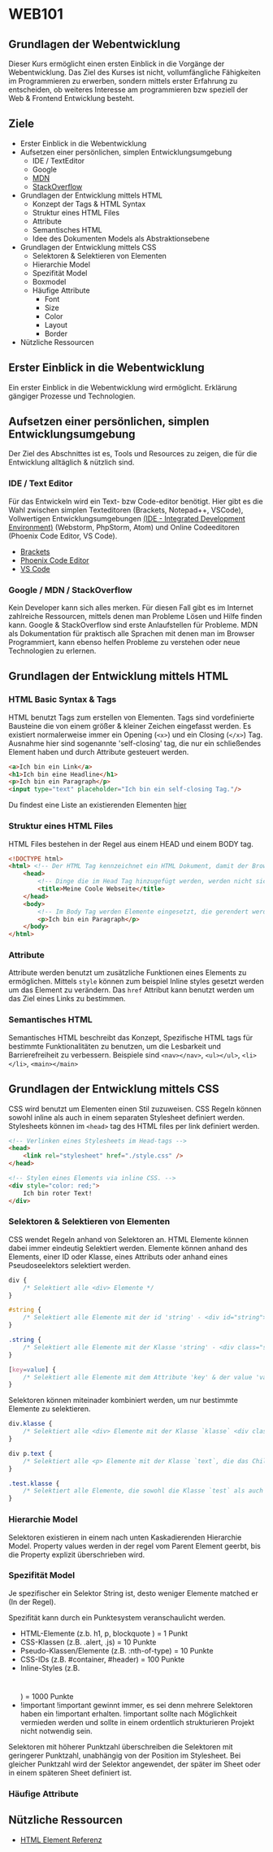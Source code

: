 <!-- @format -->

# WEB101

## Grundlagen der Webentwicklung

Dieser Kurs ermöglicht einen ersten Einblick in die Vorgänge der Webentwicklung. Das Ziel des Kurses ist nicht, vollumfängliche Fähigkeiten im Programmieren zu erwerben, sondern mittels erster Erfahrung zu entscheiden, ob weiteres Interesse am programmieren bzw speziell der Web & Frontend Entwicklung besteht.

## Ziele

-   Erster Einblick in die Webentwicklung
-   Aufsetzen einer persönlichen, simplen Entwicklungsumgebung
    -   IDE / TextEditor
    -   Google
    -   [MDN](https://developer.mozilla.org/en-US/)
    -   [StackOverflow](https://stackoverflow.com)
-   Grundlagen der Entwicklung mittels HTML
    -   Konzept der Tags & HTML Syntax
    -   Struktur eines HTML Files
    -   Attribute
    -   Semantisches HTML
    -   Idee des Dokumenten Models als Abstraktionsebene
-   Grundlagen der Entwicklung mittels CSS
    -   Selektoren & Selektieren von Elementen
    -   Hierarchie Model
    -   Spezifität Model
    -   Boxmodel
    -   Häufige Attribute
        -   Font
        -   Size
        -   Color
        -   Layout
        -   Border
-   Nützliche Ressourcen

## Erster Einblick in die Webentwicklung

Ein erster Einblick in die Webentwicklung wird ermöglicht. Erklärung gängiger Prozesse und Technologien.

## Aufsetzen einer persönlichen, simplen Entwicklungsumgebung

Der Ziel des Abschnittes ist es, Tools und Resources zu zeigen, die für die Entwicklung alltäglich & nützlich sind.

### IDE / Text Editor

Für das Entwickeln wird ein Text- bzw Code-editor benötigt. Hier gibt es die Wahl zwischen simplen Texteditoren (Brackets, Notepad++, VSCode), Vollwertigen Entwicklungsumgebungen [(IDE - Integrated Development Environment)](https://de.wikipedia.org/wiki/Integrierte_Entwicklungsumgebung) (Webstorm, PhpStorm, Atom) und Online Codeeditoren (Phoenix Code Editor, VS Code).

-   [Brackets](https://brackets.io)
-   [Phoenix Code Editor](https://phcode.dev)
-   [VS Code](https://vscode.dev)

### Google / MDN / StackOverflow

Kein Developer kann sich alles merken. Für diesen Fall gibt es im Internet zahlreiche Ressourcen, mittels denen man Probleme Lösen und Hilfe finden kann. Google & StackOverflow sind erste Anlaufstellen für Probleme. MDN als Dokumentation für praktisch alle Sprachen mit denen man im Browser Programmiert, kann ebenso helfen Probleme zu verstehen oder neue Technologien zu erlernen.

## Grundlagen der Entwicklung mittels HTML

### HTML Basic Syntax & Tags

HTML benutzt Tags zum erstellen von Elementen. Tags sind vordefinierte Bausteine die von einem größer & kleiner Zeichen eingefasst werden. Es existiert normalerweise immer ein Opening (`<x>`) und ein Closing (`</x>`) Tag. Ausnahme hier sind sogenannte 'self-closing' tag, die nur ein schließendes Element haben und durch Attribute gesteuert werden.

```HTML
<a>Ich bin ein Link</a>
<h1>Ich bin eine Headline</h1>
<p>Ich bin ein Paragraph</p>
<input type="text" placeholder="Ich bin ein self-closing Tag."/>

```

Du findest eine Liste an existierenden Elementen [hier](https://htmlreference.io)

### Struktur eines HTML Files

HTML Files bestehen in der Regel aus einem HEAD und einem BODY tag.

```HTML
<!DOCTYPE html>
<html> <!-- Der HTML Tag kennzeichnet ein HTML Dokument, damit der Browser weiß welche Elemente gerendert werden -->
    <head>
        <!-- Dinge die im Head Tag hinzugefügt werden, werden nicht sichtbar auf der Seite angezeigt. Hier werden vor allem Meta Properties gesetzt, wie Titel, Author und SEO Befehle. Außerdem werden im Head Tag Stylesheets und Scripts verlinkt. -->
        <title>Meine Coole Webseite</title>
    </head>
    <body>
        <!-- Im Body Tag werden Elemente eingesetzt, die gerendert werden sollen. -->
        <p>Ich bin ein Paragraph</p>
    </body>
</html>
```

### Attribute

Attribute werden benutzt um zusätzliche Funktionen eines Elements zu ermöglichen. Mittels `style` können zum beispiel Inline styles gesetzt werden um das Element zu verändern. Das `href` Attribut kann benutzt werden um das Ziel eines Links zu bestimmen.

### Semantisches HTML

Semantisches HTML beschreibt das Konzept, Spezifische HTML tags für bestimmte Funktionalitäten zu benutzen, um die Lesbarkeit und Barrierefreiheit zu verbessern. Beispiele sind `<nav></nav>`, `<ul></ul>`, `<li></li>`, `<main></main>`

## Grundlagen der Entwicklung mittels CSS

CSS wird benutzt um Elementen einen Stil zuzuweisen. CSS Regeln können sowohl inline als auch in einem separaten Stylesheet definiert werden. Stylesheets können im `<head>` tag des HTML files per link definiert werden.

```HTML
<!-- Verlinken eines Stylesheets im Head-tags -->
<head>
    <link rel="stylesheet" href="./style.css" />
</head>

<!-- Stylen eines Elements via inline CSS. -->
<div style="color: red;">
    Ich bin roter Text!
</div>
```

### Selektoren & Selektieren von Elementen

CSS wendet Regeln anhand von Selektoren an. HTML Elemente können dabei immer eindeutig Selektiert werden. Elemente können anhand des Elements, einer ID oder Klasse, eines Attributs oder anhand eines Pseudoseelektors selektiert werden.

```CSS
div {
    /* Selektiert alle <div> Elemente */
}

#string {
    /* Selektiert alle Elemente mit der id 'string' - <div id="string"> */
}

.string {
    /* Selektiert alle Elemente mit der Klasse 'string' - <div class="string">  */
}

[key=value] {
    /* Selektiert alle Elemente mit dem Attribute 'key' & der value 'value'. <div key="value">  */
}

```

Selektoren können miteinader kombiniert werden, um nur bestimmte Elemente zu selektieren.

```CSS
div.klasse {
    /* Selektiert alle <div> Elemente mit der Klasse `klasse` <div class="klasse"> */
}

div p.text {
    /* Selektiert alle <p> Elemente mit der Klasse `text`, die das Child eines <div> Elementes ist. */
}

.test.klasse {
    /* Selektiert alle Elemente, die sowohl die Klasse `test` als auch die Klasse `klasse` haben. <div class="test klasse"> */
}

```

### Hierarchie Model

Selektoren existieren in einem nach unten Kaskadierenden Hierarchie Model. Property values werden in der regel vom Parent Element geerbt, bis die Property explizit überschrieben wird.

### Spezifität Model

Je spezifischer ein Selektor String ist, desto weniger Elemente matched er (In der Regel).

Spezifität kann durch ein Punktesystem veranschaulicht werden.

-   HTML-Elemente (z.b. h1, p, blockquote ) = 1 Punkt
-   CSS-Klassen (z.B. .alert, .js) = 10 Punkte
-   Pseudo-Klassen/Elemente (z.B. :nth-of-type) = 10 Punkte
-   CSS-IDs (z.B. #container, #header) = 100 Punkte
-   Inline-Styles (z.B. <h1 style="color: red;"></h1>) = 1000 Punkte
-   !important !important gewinnt immer, es sei denn mehrere Selektoren haben ein !important erhalten. !important sollte nach Möglichkeit vermieden werden und sollte in einem ordentlich strukturieren Projekt nicht notwendig sein.

Selektoren mit höherer Punktzahl überschreiben die Selektoren mit geringerer Punktzahl, unabhängig von der Position im Stylesheet. Bei gleicher Punktzahl wird der Selektor angewendet, der später im Sheet oder in einem späteren Sheet definiert ist.

### Häufige Attribute

## Nützliche Ressourcen

-   [HTML Element Referenz](https://htmlreference.io)
